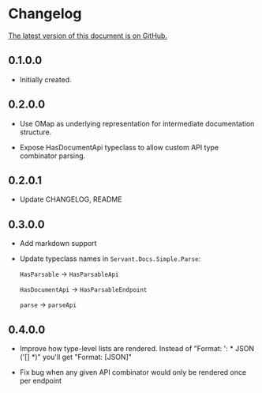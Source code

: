 # Changelog

[The latest version of this document is on GitHub.](https://github.com/Holmusk/servant-docs-simple/blob/master/CHANGELOG.md)

## 0.1.0.0

* Initially created.

## 0.2.0.0

* Use OMap as underlying representation for intermediate documentation structure. 

* Expose HasDocumentApi typeclass to allow custom API type combinator parsing.

## 0.2.0.1

* Update CHANGELOG, README

## 0.3.0.0

* Add markdown support

* Update typeclass names in `Servant.Docs.Simple.Parse`:

  `HasParsable` -> `HasParsableApi`
  
  `HasDocumentApi` -> `HasParsableEndpoint`
  
  `parse` -> `parseApi`

## 0.4.0.0

* Improve how type-level lists are rendered.
    Instead of "Format: ': * JSON ('[] *)"
    you'll get "Format: [JSON]"

* Fix bug when any given API combinator would only be rendered once per endpoint

